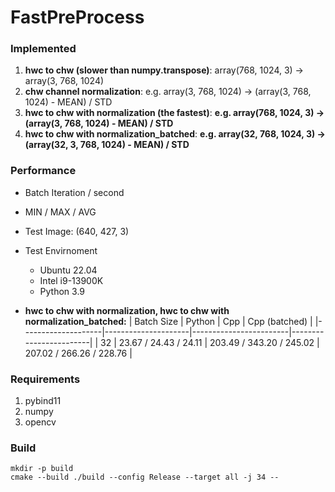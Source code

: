 # FastPreProcess

### Implemented

1. **hwc to chw (slower than numpy.transpose)**: array(768, 1024, 3) -> array(3, 768, 1024)
2. **chw channel normalization**: e.g. array(3, 768, 1024) -> (array(3, 768, 1024) - MEAN) / STD
3. **hwc to chw with normalization (the fastest)**: **e.g. array(768, 1024, 3) -> (array(3, 768, 1024) - MEAN) / STD**
3. **hwc to chw with normalization_batched**: **e.g. array(32, 768, 1024, 3) -> (array(32, 3, 768, 1024) - MEAN) / STD**

### Performance

- Batch Iteration / second
- MIN / MAX / AVG
- Test Image: (640, 427, 3)
- Test Envirnoment
    - Ubuntu 22.04
    - Intel i9-13900K
    - Python 3.9


- **hwc to chw with normalization, hwc to chw with normalization_batched:**
|      Batch Size    |        Python       |          Cpp           |      Cpp (batched)     | 
|--------------------|---------------------|------------------------|------------------------|
|         32         | 23.67 / 24.43 / 24.11 | 203.49 / 343.20 / 245.02 | 207.02 / 266.26 / 228.76 |


### Requirements

1. pybind11
2. numpy
3. opencv



### Build

```
mkdir -p build
cmake --build ./build --config Release --target all -j 34 --
```